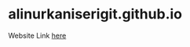 # alinurkaniserigit.github.io


 Website Link [here](https://alinurkaniserigit.github.io/IoT-CyberSec.github.io/)
